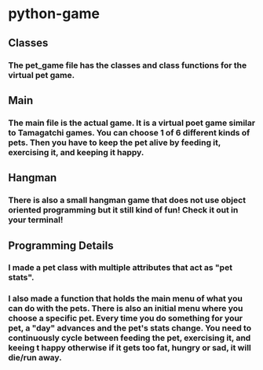 # python-game

## Classes

### The pet_game file has the classes and class functions for the virtual pet game.


## Main
### The main file is the actual game. It is a virtual poet game similar to Tamagatchi games. You can choose 1 of 6 different kinds of pets. Then you have to keep the pet alive by feeding it, exercising it, and keeping it happy.

## Hangman
### There is also a small hangman game that does not use object oriented programming but it still kind of fun! Check it out in your terminal!

## Programming Details
### I made a pet class with multiple attributes that act as "pet stats".
### I also made a function that holds the main menu of what you can do with the pets. There is also an initial menu where you choose a specific pet. Every time you do something for your pet, a "day" advances and the pet's stats change. You need to continuously cycle between feeding the pet, exercising it, and keeing t happy otherwise if it gets too fat, hungry or sad, it will die/run away. 
